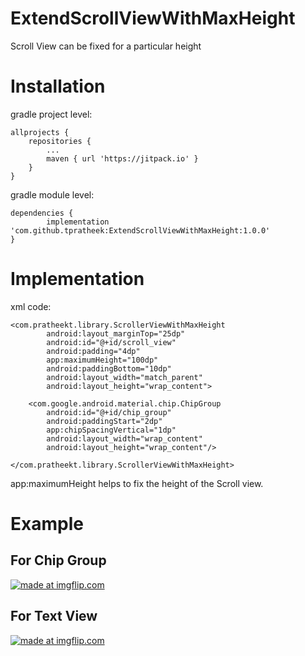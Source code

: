 # ExtendScrollViewWithMaxHeight

Scroll View can be fixed for a particular height

# Installation

gradle project level:

	allprojects {
		repositories {
			...
			maven { url 'https://jitpack.io' }
		}
	}
  
gradle module level: 

	dependencies {
	        implementation 'com.github.tpratheek:ExtendScrollViewWithMaxHeight:1.0.0'
	}


# Implementation

xml code:
	
	<com.pratheekt.library.ScrollerViewWithMaxHeight
		    android:layout_marginTop="25dp"
		    android:id="@+id/scroll_view"
		    android:padding="4dp"
		    app:maximumHeight="100dp"
		    android:paddingBottom="10dp"
		    android:layout_width="match_parent"
		    android:layout_height="wrap_content">

		<com.google.android.material.chip.ChipGroup
			android:id="@+id/chip_group"
			android:paddingStart="2dp"
			app:chipSpacingVertical="1dp"
			android:layout_width="wrap_content"
			android:layout_height="wrap_content"/>

	</com.pratheekt.library.ScrollerViewWithMaxHeight>


app:maximumHeight helps to fix the height of the Scroll view.


# Example
## For Chip Group
<a href="https://imgflip.com/gif/3gu5x7"><img src="https://i.imgflip.com/3gu5x7.gif" title="made at imgflip.com"/></a>

## For Text View
<a href="https://imgflip.com/gif/3gu63c"><img src="https://i.imgflip.com/3gu63c.gif" title="made at imgflip.com"/></a>
